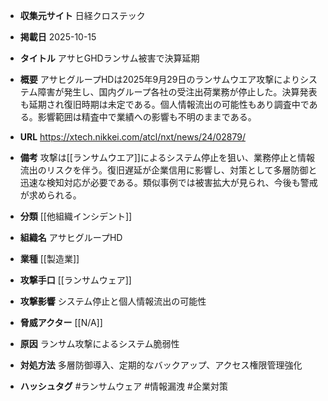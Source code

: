 - **収集元サイト**
日経クロステック

- **掲載日**
2025-10-15

- **タイトル**
アサヒGHDランサム被害で決算延期

- **概要**
アサヒグループHDは2025年9月29日のランサムウエア攻撃によりシステム障害が発生し、国内グループ各社の受注出荷業務が停止した。決算発表も延期され復旧時期は未定である。個人情報流出の可能性もあり調査中である。影響範囲は精査中で業績への影響も不明のままである。

- **URL**
https://xtech.nikkei.com/atcl/nxt/news/24/02879/

- **備考**
攻撃は[[ランサムウエア]]によるシステム停止を狙い、業務停止と情報流出のリスクを伴う。復旧遅延が企業信用に影響し、対策として多層防御と迅速な検知対応が必要である。類似事例では被害拡大が見られ、今後も警戒が求められる。

- **分類**
[[他組織インシデント]]

- **組織名**
アサヒグループHD

- **業種**
[[製造業]]

- **攻撃手口**
[[ランサムウェア]]

- **攻撃影響**
システム停止と個人情報流出の可能性

- **脅威アクター**
[[N/A]]

- **原因**
ランサム攻撃によるシステム脆弱性

- **対処方法**
多層防御導入、定期的なバックアップ、アクセス権限管理強化

- **ハッシュタグ**
#ランサムウェア #情報漏洩 #企業対策
